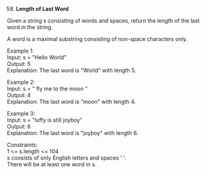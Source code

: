 58. **Length of Last Word**

Given a string s consisting of words and spaces, return the length of the last word in the string.<br>

A word is a maximal substring consisting of non-space characters only.<br>

 

Example 1:<br>
Input: s = "Hello World"<br>
Output: 5<br>
Explanation: The last word is "World" with length 5.<br>

Example 2:<br>
Input: s = "   fly me   to   the moon  "<br>
Output: 4<br>
Explanation: The last word is "moon" with length 4.<br>

Example 3:<br>
Input: s = "luffy is still joyboy"<br>
Output: 6<br>
Explanation: The last word is "joyboy" with length 6.<br>

Constraints:<br>
1 <= s.length <= 104<br>
s consists of only English letters and spaces ' '.<br>
There will be at least one word in s.
